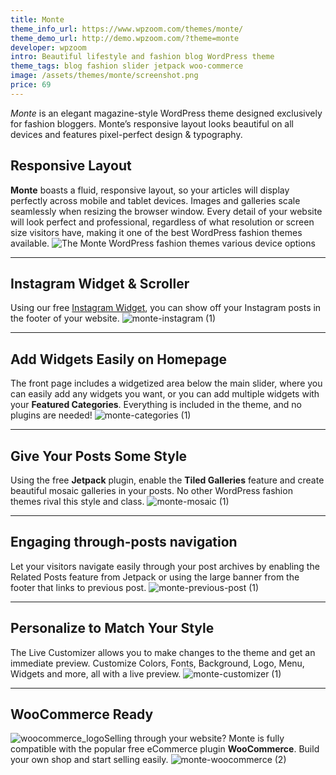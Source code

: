 ```yaml
---
title: Monte
theme_info_url: https://www.wpzoom.com/themes/monte/
theme_demo_url: http://demo.wpzoom.com/?theme=monte
developer: wpzoom
intro: Beautiful lifestyle and fashion blog WordPress theme
theme_tags: blog fashion slider jetpack woo-commerce
image: /assets/themes/monte/screenshot.png
price: 69
---
```


<em>Monte</em> is an elegant magazine-style WordPress theme designed exclusively for fashion bloggers. Monte’s responsive layout looks beautiful on all devices and features pixel-perfect design & typography.

## Responsive Layout

**Monte** boasts a fluid, responsive layout, so your articles will display perfectly across mobile and tablet devices. Images and galleries scale seamlessly when resizing the browser window. Every detail of your website will look perfect and professional, regardless of what resolution or screen size visitors have, making it one of the best WordPress fashion themes available. ![The Monte WordPress fashion themes various device options ](https://www.wpzoom.com/wp-content/uploads/2015/12/monte-theme-responsive-1.png)

* * *

## Instagram Widget & Scroller

Using our free [Instagram Widget](https://www.wpzoom.com/plugins/instagram-widget/), you can show off your Instagram posts in the footer of your website. ![monte-instagram (1)](https://www.wpzoom.com/wp-content/uploads/2015/12/monte-instagram-1.png)

* * *

## Add Widgets Easily on Homepage

The front page includes a widgetized area below the main slider, where you can easily add any widgets you want, or you can add multiple widgets with your **Featured Categories**. Everything is included in the theme, and no plugins are needed! ![monte-categories (1)](https://www.wpzoom.com/wp-content/uploads/2015/12/monte-categories-1.png)

* * *

## Give Your Posts Some Style

Using the free **Jetpack** plugin, enable the **Tiled Galleries** feature and create beautiful mosaic galleries in your posts. No other WordPress fashion themes rival this style and class. ![monte-mosaic (1)](https://www.wpzoom.com/wp-content/uploads/2015/12/monte-mosaic-1.png)

* * *

## Engaging through-posts navigation

Let your visitors navigate easily through your post archives by enabling the Related Posts feature from Jetpack or using the large banner from the footer that links to previous post. ![monte-previous-post (1)](https://www.wpzoom.com/wp-content/uploads/2015/12/monte-previous-post-1.png)

* * *

## Personalize to Match Your Style

The Live Customizer allows you to make changes to the theme and get an immediate preview. Customize Colors, Fonts, Background, Logo, Menu, Widgets and more, all with a live preview. ![monte-customizer (1)](https://www.wpzoom.com/wp-content/uploads/2015/12/monte-customizer-1.png)

* * *

## WooCommerce Ready

![woocommerce_logo](https://www.wpzoom.com/wp-content/uploads/2015/06/woocommerce_logo-217x44.png)Selling through your website? Monte is fully compatible with the popular free eCommerce plugin **WooCommerce**. Build your own shop and start selling easily. ![monte-woocommerce (2)](https://www.wpzoom.com/wp-content/uploads/2015/12/monte-woocommerce-2.png)
